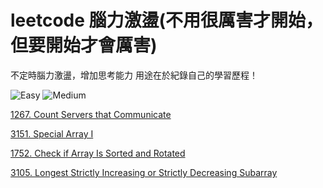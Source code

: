 # leetcode 腦力激盪(不用很厲害才開始，但要開始才會厲害)
不定時腦力激盪，增加思考能力
用途在於紀錄自己的學習歷程！

![Easy](https://img.shields.io/github/issues/alexlocode/leetcode-practice/Easy)
![Medium](https://img.shields.io/github/issues/alexlocode/leetcode-practice/Medium)

[1267. Count Servers that Communicate](https://github.com/alexlocode/leetcode-practice/issues/1)

[3151. Special Array I](https://github.com/alexlocode/leetcode-practice/issues/2)

[1752. Check if Array Is Sorted and Rotated](https://github.com/alexlocode/leetcode-practice/issues/3)

[3105. Longest Strictly Increasing or Strictly Decreasing Subarray](https://github.com/alexlocode/leetcode-practice/issues/4)
